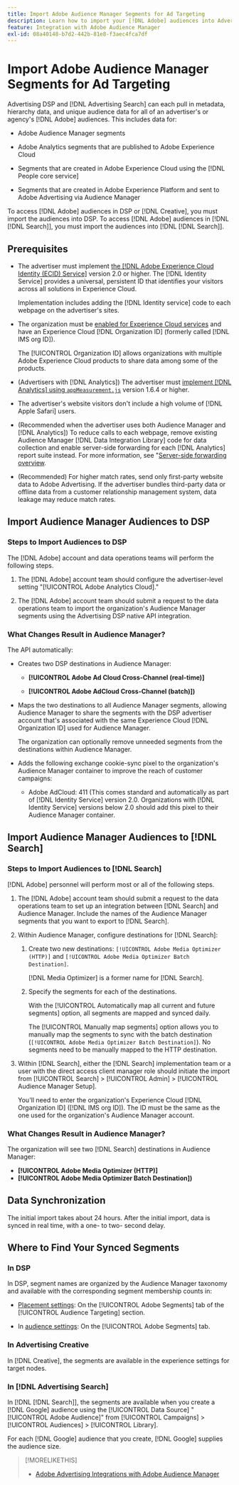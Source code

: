 ```yaml
---
title: Import Adobe Audience Manager Segments for Ad Targeting
description: Learn how to import your [!DNL Adobe] audiences into Advertising DSP and Search using Adobe Audience Manager
feature: Integration with Adobe Audience Manager
exl-id: 08a40148-b7d2-442b-81e8-f3aec4fca7df
---
```

# Import Adobe Audience Manager Segments for Ad Targeting

Advertising DSP and [!DNL Advertising Search] can each pull in metadata, hierarchy data, and unique audience data for all of an advertiser's or agency's [!DNL Adobe] audiences<!-- segments or audiences? Standardize terms per AAM's docs -->. This includes data for:

* Adobe Audience Manager segments

* Adobe Analytics segments that are published to Adobe Experience Cloud

* Segments that are created in Adobe Experience Cloud using the [!DNL People core service]

* Segments that are created in Adobe Experience Platform and sent to Adobe Advertising via Audience Manager

To access [!DNL Adobe] audiences in DSP or [!DNL Creative], you must import the audiences into DSP. To access [!DNL Adobe] audiences in [!DNL [!DNL Search]], you must import the audiences into [!DNL [!DNL Search]].

## Prerequisites

* The advertiser must implement [the [!DNL Adobe Experience Cloud Identity (ECID) Service]](https://experienceleague.adobe.com/docs/id-service/using/intro/overview.html) version 2.0 or higher. The [!DNL Identity Service] provides a universal, persistent ID that identifies your visitors across all solutions in Experience Cloud.

  Implementation includes adding the [!DNL Identity service] code to each webpage on the advertiser's sites.

* The organization must be [enabled for Experience Cloud services](https://experienceleague.adobe.com/docs/core-services/interface/services/core-services.html) and have an Experience Cloud [!DNL Organization ID] (formerly called [!DNL IMS org ID]).

  The [!UICONTROL Organization ID] allows organizations with multiple Adobe Experience Cloud products to share data among some of the products.

* (Advertisers with [!DNL Analytics]) The advertiser must [implement [!DNL Analytics] using `appMeasurement.js`](https://experienceleague.adobe.com/docs/analytics/implementation/js/overview.html) version 1.6.4 or higher.

* The advertiser's website visitors don't include a high volume of [!DNL Apple Safari] users.

* (Recommended when the advertiser uses both Audience Manager and [!DNL Analytics]) To reduce calls to each webpage, remove existing Audience Manager [!DNL Data Integration Library] code for data collection and enable server-side forwarding for each [!DNL Analytics] report suite instead. For more information, see "[Server-side forwarding overview](https://experienceleague.adobe.com/docs/analytics/admin/admin-tools/server-side-forwarding/ssf.html).

* (Recommended) For higher match rates, send only first-party website data to Adobe Advertising. If the advertiser bundles third-party data or offline data from a customer relationship management system, data leakage may reduce match rates. 

## Import Audience Manager Audiences to DSP

### Steps to Import Audiences to DSP

The [!DNL Adobe] account and data operations teams will perform the following steps.

1. The [!DNL Adobe] account team should configure the advertiser-level setting "[!UICONTROL Adobe Analytics Cloud]."

1. The [!DNL Adobe] account team should submit a request<!-- Submit a request as a JIRA task? --> to the data operations team<!-- implementation team? --> to import the organization's Audience Manager segments using the Advertising DSP native API integration.

### What Changes Result in Audience Manager?

The API automatically:

* Creates two DSP destinations in Audience Manager:

  * **[!UICONTROL Adobe Ad Cloud Cross-Channel (real-time)]**

  * **[!UICONTROL Adobe AdCloud Cross-Channel (batch)])**

* Maps the two destinations to all Audience Manager segments, allowing Audience Manager to share the segments with the DSP advertiser account that's associated with the same Experience Cloud [!DNL Organization ID] used for Audience Manager. <!-- Verify -->

  The organization can optionally remove unneeded segments from the destinations within Audience Manager.

* Adds the following exchange cookie-sync pixel to the organization's Audience Manager container to improve the reach of customer campaigns:

  * Adobe AdCloud: 411 (This comes standard and automatically as part of [!DNL Identity Service] version 2.0. Organizations with [!DNL Identity Service] versions below 2.0 should add this pixel to their Audience Manager container.

## Import Audience Manager Audiences to [!DNL Search]

### Steps to Import Audiences to [!DNL Search]

[!DNL Adobe] personnel will perform most or all of the following steps.

1. The [!DNL Adobe] account team should submit a request to the data operations team to set up an integration between [!DNL Search] and Audience Manager. Include the names of the Audience Manager segments that you want to export to [!DNL Search]. 

1. Within Audience Manager, configure destinations for [!DNL Search]:

   1. Create two new destinations: `[!UICONTROL Adobe Media Optimizer (HTTP)]` and `[!UICONTROL Adobe Media Optimizer Batch Destination]`.
   
       [!DNL Media Optimizer] is a former name for [!DNL Search].

   1. Specify the segments for each of the destinations.

       With the [!UICONTROL Automatically map all current and future segments] option, all segments are mapped and synced daily.
       
       The [!UICONTROL Manually map segments] option allows you to manually map the segments to sync with the batch destination (`[!UICONTROL Adobe Media Optimizer Batch Destination]`). No segments need to be manually mapped to the HTTP destination.

1. Within [!DNL Search], either the [!DNL Search] implementation team or a user with the direct access client manager role should initiate the import from [!UICONTROL Search] > [!UICONTROL Admin] > [!UICONTROL Audience Manager Setup].

    You'll need to enter the organization's Experience Cloud [!DNL Organization ID] ([!DNL IMS org ID]). The ID must be the same as the one used for the organization's Audience Manager account.

### What Changes Result in Audience Manager?

The organization will see two [!DNL Search] destinations in Audience Manager:

* **[!UICONTROL Adobe Media Optimizer (HTTP)]**
* **[!UICONTROL Adobe Media Optimizer Batch Destination])**

## Data Synchronization

The initial import takes about 24 hours. After the initial import, data is synced in real time, with a one- to two- second delay.

<!--
### How DSP Syncs the Data

DSP syncs the data automatically using the [!DNL Adobe Experience Cloud Identity (ECID) Service]. During synchronization, the [!DNL ECID Service] calls Adobe Advertising at [!DNL cm.eversttech.net]. Because Adobe Advertising is a trusted domain, ID syncs take place from parent pages rather than within the destination publishing iframes, as they do with most third-party activation partners. Audience Manager identifies unique users by device IDs, using the [Audience Manager [!DNL Unique User ID (AAM UUID)]](https://experienceleague.adobe.com/docs/audience-manager/user-guide/reference/ids-in-aam.html#global-device-ids), also called the [!DNL Device ID].
 
![Synchronization of [!DNL Adobe] audiences in DSP](/help/integrations/assets/audience-manager-sync.png)

### How Search Syncs the Data
-->

<!-- 
Segment membership data is sent only after one of the following events occurs:

* (Advertisers with DSP):

  * The segment is targeted in an Adobe Advertising display ad.

  * The segment is added to the [!DNL Adobe AdCloud Cross-Channel] batch and real-time destinations within the Audience Manager user interface.

* (Advertisers with [!DNL Search]):

  * The segment is targeted in an Adobe Advertising search ad.

  * The segment is added to the [!DNL Adobe Media Optimizer] batch and HTTP destinations within the Audience Manager user interface.
 -->
<!-- Is membership data/whatever available in Creative? If so, does it show the same as DSP? -->

## Where to Find Your Synced Segments

### In DSP
 
In DSP, segment names are organized by the Audience Manager taxonomy and available with the corresponding segment membership counts in:

* [Placement settings](/help/dsp/campaign-management/placements/placement-settings.md#audience-targeting): On the [!UICONTROL Adobe Segments] tab of the [!UICONTROL Audience Targeting] section.

* In [audience settings](/help/dsp/audiences/audience-settings.md): On the [!UICONTROL Adobe Segments] tab.

### In Advertising Creative

In [!DNL Creative], the segments are available in the experience settings for target nodes.

### In [!DNL Advertising Search]

In [!DNL [!DNL Search]], the segments are available when you create a [!DNL Google] audience using the [!UICONTROL Data Source] "[!UICONTROL Adobe Audience]" from [!UICONTROL Campaigns] > [!UICONTROL Audiences] > [!UICONTROL Library].

For each [!DNL Google] audience that you create, [!DNL Google] supplies the audience size.

>[!MORELIKETHIS]
>
>* [Adobe Advertising Integrations with Adobe Audience Manager](/help/integrations/audience-manager/overview.md)
